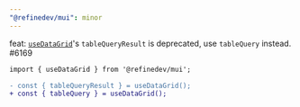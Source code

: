 ```yaml
---
"@refinedev/mui": minor
---
```


feat: [`useDataGrid`](https://refine.dev/docs/ui-integrations/material-ui/hooks/use-data-grid/)'s `tableQueryResult` is deprecated, use `tableQuery` instead. #6169

```diff
import { useDataGrid } from '@refinedev/mui';

- const { tableQueryResult } = useDataGrid();
+ const { tableQuery } = useDataGrid();
```
